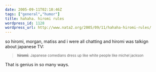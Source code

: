 ```yaml
---
date: 2005-09-11T02:10:46Z
tags: ["general","humor"]
title: hahaha. hiromi rules
wordpress_id: 1128
wordpress_url: http://www.nata2.org/2005/09/11/hahaha-hiromi-rules/
---
```


so hiromi, morgan, matiss and i were all chatting and hiromi was talkign about japanese TV:
<blockquote><small>
<b>hiromi:</b> Japanese comedians dress up like white people like michel jackson
</small>
</blockquote>

That is genius in so many ways.  
